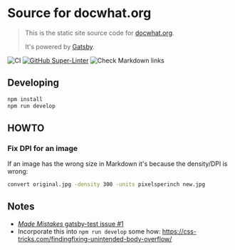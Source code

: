 # Source for docwhat.org

> This is the static site source code for [docwhat.org](https://docwhat.org).
>
> It's powered by [Gatsby](https://gatsbyjs.org).

![CI](https://github.com/docwhat/website/workflows/CI/badge.svg)
[![GitHub Super-Linter](https://github.com/docwhat/website/workflows/Lint%20Code%20Base/badge.svg)](https://github.com/marketplace/actions/super-linter)
![Check Markdown links](https://github.com/docwhat/website/workflows/Check%20Markdown%20links/badge.svg)

## Developing

```sh
npm install
npm run develop
```

## HOWTO

### Fix DPI for an image

If an image has the wrong size in Markdown it's because the density/DPI is
wrong:

```sh
convert original.jpg -density 300 -units pixelsperinch new.jpg
```

## Notes

-   [_Made Mistakes_ gatsby-test issue #1](https://github.com/mmistakes/gatsby-test/issues/1)
-   Incorporate this into `npm run develop` some how:
    <https://css-tricks.com/findingfixing-unintended-body-overflow/>
